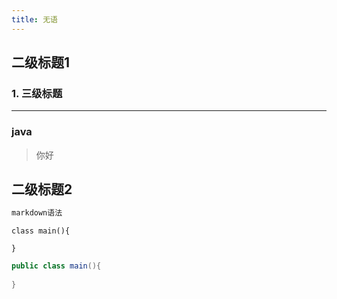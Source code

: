 ```yaml
---
title: 无语
---
```


## 二级标题1

### 1. 三级标题
--- 
### java
>你好

## 二级标题2

```markdown
markdown语法
```

    class main(){

    }

```java
public class main(){
  
}
```

